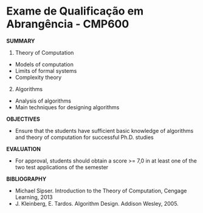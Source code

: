 # Exame de Qualificação em Abrangência - CMP600

**SUMMARY** 

1. Theory of Computation
 - Models of computation 
 - Limits of formal systems
 - Complexity theory
2. Algorithms
 - Analysis of algorithms
 - Main techniques for designing algorithms

 **OBJECTIVES**

 - Ensure that the students have sufficient basic knowledge of algorithms and theory of computation for successful Ph.D. studies

 **EVALUATION**

- For approval, students should obtain a score >= 7,0 in at least one of the two test applications of the semester

**BIBLIOGRAPHY**

- Michael Sipser. Introduction to the Theory of Computation, Cengage Learning, 2013
- J. Kleinberg, E. Tardos. Algorithm Design. Addison Wesley, 2005.